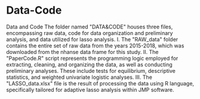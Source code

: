# Data-Code
Data and Code
The folder named "DATA&CODE" houses three files, encompassing raw data, code for data organization and preliminary analysis, and data utilized for lasso analysis.
I. The "RAW_data" folder contains the entire set of raw data from the years 2015-2018, which was downloaded from the nhanse data frame for this study.
II. The "PaperCode.R" script represents the programming logic employed for extracting, cleaning, and organizing the data, as well as conducting preliminary analyses. These include tests for equilibrium, descriptive statistics, and weighted univariate logistic analyses.
III. The "LASSO_data.xlsx" file is the result of processing the data using R language, specifically tailored for adaptive lasso analysis within JMP software.

